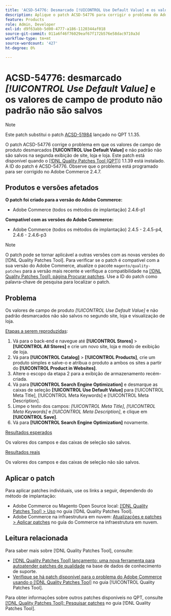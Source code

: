 ```yaml
---
title: 'ACSD-54776: Desmarcado [!UICONTROL Use Default Value] e os valores de campo de produto não padrão não são salvos para a segunda exibição de site, loja e loja'
description: Aplique o patch ACSD-54776 para corrigir o problema do Adobe Commerce em que os valores de campo de produto desmarcados [!UICONTROL Use Default Value] e não padrão não são salvos na segunda exibição de site, loja e loja.
feature: Products
role: Admin, Developer
exl-id: d9f63abb-5d00-4777-a186-1120344af018
source-git-commit: 011a6f46f76029eaf67f172b576e58dac9710a3d
workflow-type: tm+mt
source-wordcount: '427'
ht-degree: 0%

---
```


# ACSD-54776: desmarcado *[!UICONTROL Use Default Value]* e os valores de campo de produto não padrão não são salvos

>[!NOTE]
>
>Este patch substitui o patch [ACSD-51984](/help/tools/quality-patches-tool/patches-available-in-qpt/v1-1-35/acsd-51984-unchecked-used-default-value-and-non-default-product-field-values-are-not-saved.md) lançado no QPT 1.1.35.

O patch ACSD-54776 corrige o problema em que os valores de campo de produto desmarcados **[!UICONTROL Use Default Value]** e não padrão não são salvos na segunda exibição de site, loja e loja. Este patch está disponível quando o [[!DNL Quality Patches Tool (QPT)]](https://experienceleague.adobe.com/pt-br/docs/commerce-operations/tools/quality-patches-tool/quality-patches-tool-to-self-serve-quality-patches) 1.1.39 está instalado. A ID do patch é ACSD-54776. Observe que o problema está programado para ser corrigido no Adobe Commerce 2.4.7.

## Produtos e versões afetados

**O patch foi criado para a versão do Adobe Commerce:**

* Adobe Commerce (todos os métodos de implantação) 2.4.6-p1

**Compatível com as versões do Adobe Commerce:**

* Adobe Commerce (todos os métodos de implantação) 2.4.5 - 2.4.5-p4, 2.4.6 - 2.4.6-p3

>[!NOTE]
>
>O patch pode se tornar aplicável a outras versões com as novas versões do [!DNL Quality Patches Tool]. Para verificar se o patch é compatível com a sua versão do Adobe Commerce, atualize o pacote `magento/quality-patches` para a versão mais recente e verifique a compatibilidade na [[!DNL Quality Patches Tool]: página Procurar patches](https://experienceleague.adobe.com/tools/commerce-quality-patches/index.html?lang=pt-BR). Use a ID do patch como palavra-chave de pesquisa para localizar o patch.

## Problema

Os valores de campo de produto *[!UICONTROL Use Default Value]* e não padrão desmarcados não são salvos no segundo site, loja e visualização de loja.

<u>Etapas a serem reproduzidas</u>:

1. Vá para o back-end e navegue até **[!UICONTROL Stores]** > **[!UICONTROL All Stores]** e crie um novo site, loja e modo de exibição de loja.
1. Vá para **[!UICONTROL Catalog]** > **[!UICONTROL Products]**, crie um produto simples e salve-o e atribua o produto a ambos os sites a partir do **[!UICONTROL Product in Websites]**.
1. Altere o escopo da etapa 2 para a exibição de armazenamento recém-criada.
1. Vá para **[!UICONTROL Search Engine Optimization]** e desmarque as caixas de seleção **[!UICONTROL Use Default Value]** para [!UICONTROL Meta Title], [!UICONTROL Meta Keywords] e [!UICONTROL Meta Description].
1. Limpe o texto dos campos: *[!UICONTROL Meta Title]*, *[!UICONTROL Meta Keywords]* e *[!UICONTROL Meta Description]*, e clique em **[!UICONTROL Save]**.
1. Vá para **[!UICONTROL Search Engine Optimization]** novamente.

<u>Resultados esperados</u>

Os valores dos campos e das caixas de seleção são salvos.

<u>Resultados reais</u>

Os valores dos campos e das caixas de seleção não são salvos.

## Aplicar o patch

Para aplicar patches individuais, use os links a seguir, dependendo do método de implantação:

* Adobe Commerce ou Magento Open Source local: [[!DNL Quality Patches Tool] > Uso](/help/tools/quality-patches-tool/usage.md) no guia [!DNL Quality Patches Tool].
* Adobe Commerce na infraestrutura em nuvem: [Atualizações e patches > Aplicar patches](https://experienceleague.adobe.com/docs/commerce-cloud-service/user-guide/develop/upgrade/apply-patches.html?lang=pt-BR) no guia do Commerce na infraestrutura em nuvem.

## Leitura relacionada

Para saber mais sobre [!DNL Quality Patches Tool], consulte:

* [[!DNL Quality Patches Tool] lançamento: uma nova ferramenta para autoatender patches de qualidade](https://experienceleague.adobe.com/pt-br/docs/commerce-operations/tools/quality-patches-tool/quality-patches-tool-to-self-serve-quality-patches) na base de dados de conhecimento de suporte.
* [Verifique se há patch disponível para o problema do Adobe Commerce usando o  [!DNL Quality Patches Tool]](/help/tools/quality-patches-tool/patches-available-in-qpt/check-patch-for-magento-issue-with-magento-quality-patches.md) no guia [!UICONTROL Quality Patches Tool].


Para obter informações sobre outros patches disponíveis no QPT, consulte [[!DNL Quality Patches Tool]: Pesquisar patches](<https://experienceleague.adobe.com/tools/commerce-quality-patches/index.html?lang=pt-BR>) no guia [!DNL Quality Patches Tool].
